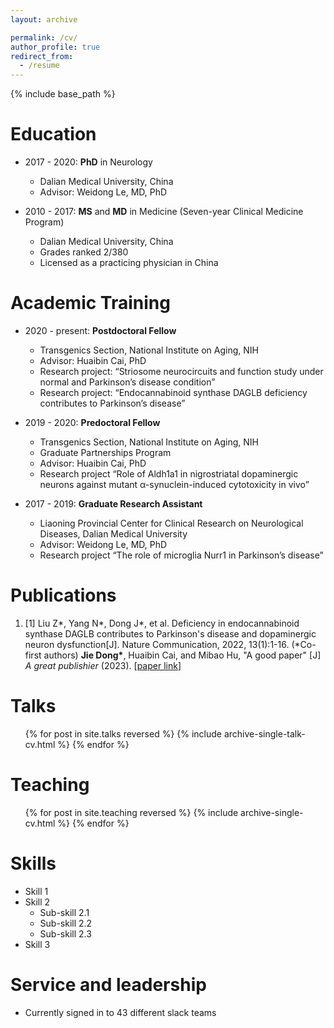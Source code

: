```yaml
---
layout: archive

permalink: /cv/
author_profile: true
redirect_from:
  - /resume
---
```


{% include base_path %}

Education
======
* 2017 - 2020: **PhD** in Neurology
  * Dalian Medical University, China
  * Advisor: Weidong Le, MD, PhD
        
* 2010 - 2017: **MS** and **MD** in Medicine (Seven-year Clinical Medicine Program)
  * Dalian Medical University, China
  * Grades ranked 2/380
  * Licensed as a practicing physician in China 

Academic Training 
======
* 2020 - present: **Postdoctoral Fellow** 
  * Transgenics Section, National Institute on Aging, NIH
  * Advisor: Huaibin Cai, PhD
  * Research project: “Striosome neurocircuits and function study under normal and Parkinson’s disease condition”
  * Research project: “Endocannabinoid synthase DAGLB deficiency contributes to Parkinson’s disease” 

* 2019 - 2020: **Predoctoral Fellow**
  * Transgenics Section, National Institute on Aging, NIH
  * Graduate Partnerships Program
  * Advisor: Huaibin Cai, PhD
  * Research project “Role of Aldh1a1 in nigrostriatal dopaminergic neurons against mutant α-synuclein-induced cytotoxicity in vivo”

* 2017 - 2019: **Graduate Research Assistant**
  * Liaoning Provincial Center for Clinical Research on Neurological Diseases, Dalian Medical University
  * Advisor: Weidong Le, MD, PhD
  * Research project “The role of microglia Nurr1 in Parkinson’s disease”
  

Publications
======
1. [1]      	Liu Z*, Yang N*, Dong J*, et al. Deficiency in endocannabinoid synthase DAGLB contributes to Parkinson's disease and dopaminergic neuron dysfunction[J]. Nature Communication, 2022, 13(1):1-16. (*Co-first authors)
**Jie Dong\***, Huaibin Cai, and Mibao Hu, "A good paper" [J] _A great publishier_ (2023). [[paper link](https://djnih.github.io/)]
  
Talks
======
  <ul>{% for post in site.talks reversed %}
    {% include archive-single-talk-cv.html  %}
  {% endfor %}</ul>
  
Teaching
======
  <ul>{% for post in site.teaching reversed %}
    {% include archive-single-cv.html %}
  {% endfor %}</ul>

Skills
======
* Skill 1
* Skill 2
  * Sub-skill 2.1
  * Sub-skill 2.2
  * Sub-skill 2.3
* Skill 3
  
Service and leadership
======
* Currently signed in to 43 different slack teams
